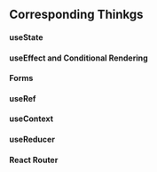 ## Corresponding Thinkgs

#### useState
#### useEffect and Conditional Rendering
#### Forms
#### useRef
#### useContext
#### useReducer
#### React Router
